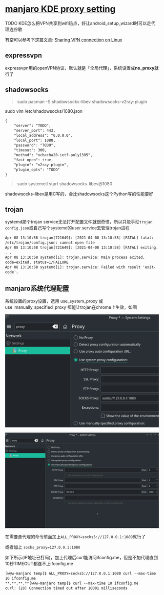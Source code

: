 # [manjaro KDE proxy setting](/2021/04/manjaro_kde_proxy.md)

TODO KDE怎么把VPN共享到wifi热点，好让android_setup_wizard时可以走代理连谷歌

有空可以参考下这篇文章: [Sharing VPN connection on Linux](https://kamranzafar.org/2012/08/16/sharing-vpn-connection-on-linux/)

## expressvpn

expressvpn用的openVPN协议，默认就是「全局代理」，系统设置成**no_proxy**就行了

## shadowsocks

> sudo pacman -S shadowsocks-libev shadowsocks-v2ray-plugin

sudo vim /etc/shadowsocks/1080.json

```
{
    "server": "TODO",
    "server_port": 443,
    "local_address": "0.0.0.0",
    "local_port": 1080,
    "password": "TODO",
    "timeout": 300,
    "method": "xchacha20-ietf-poly1305",
    "fast_open": true,
    "plugin": "v2ray-plugin",
    "plugin_opts": "TODO"
}
```

> sudo systemctl start shadowsocks-libev@1080

shadowsocks-libev是用C写的，会比shadowsocks这个Python写的性能要好

## trojan

systemd那个trojan service无法打开配置文件就很奇怪，所以只能手动`trojan config.json`或自己写个systemd的user service去管理trojan进程

```
Apr 08 13:10:58 trojan[721649]: [2021-04-08 13:10:58] [FATAL] fatal: /etc/trojan/config.json: cannot open file
Apr 08 13:10:58 trojan[721649]: [2021-04-08 13:10:58] [FATAL] exiting. . .
Apr 08 13:10:58 systemd[1]: trojan.service: Main process exited, code=exited, status=1/FAILURE
Apr 08 13:10:58 systemd[1]: trojan.service: Failed with result 'exit-code'.
```

## manjaro系统代理配置

系统设置的proxy设置，选用 use_system_proxy 或 use_manually_specified_proxy 都能让trojan在chrome上生效，如图

![](use_system_proxy.png)

![](use_manually_specified_proxy.png)

在需要走代理的命令前面加上`ALL_PROXY=socks5://127.0.0.1:1080`就行了

或者加上 `socks_proxy=127.0.0.1:1080`

如下所示(IP地址已打码)，加上代理后curl能访问ifconfig.me，但是不加代理直到10秒TIMEOUT都连不上ifconfig.me

```
[w@w-manjaro temp]$ ALL_PROXY=socks5://127.0.0.1:1080 curl --max-time 10 ifconfig.me
**.**.**.**[w@w-manjaro temp]$ curl --max-time 10 ifconfig.me
curl: (28) Connection timed out after 10001 milliseconds
```
